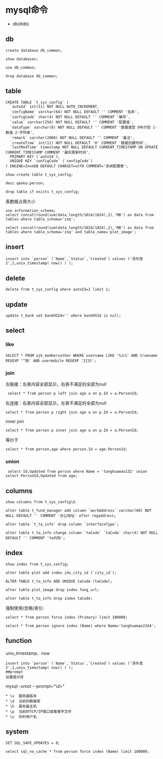 # mysql命令
* db(#db)
 
## db
```
create database db_common;
```
```
show databases;
```
```
use db_common;
```
```
drop database db_common;
```

## table
```
CREATE TABLE `t_sys_config` (
  `autoId` int(11) NOT NULL AUTO_INCREMENT,
  `configName` varchar(64) NOT NULL DEFAULT '' COMMENT '名称',
  `configCode` char(4) NOT NULL DEFAULT '' COMMENT '编号',
  `value` varchar(256) NOT NULL DEFAULT '' COMMENT '配置值',
  `dataType` varchar(8) NOT NULL DEFAULT '' COMMENT '数据类型 0布尔型 1-数值 2-字符串',
  `remark` varchar(2000) NOT NULL DEFAULT '' COMMENT '备注',
  `createTime` int(11) NOT NULL DEFAULT '0' COMMENT '数据创建时间',
  `lastModTime` timestamp NOT NULL DEFAULT CURRENT_TIMESTAMP ON UPDATE CURRENT_TIMESTAMP COMMENT '最后更新时间',
  PRIMARY KEY (`autoId`),
  UNIQUE KEY `configCode` (`configCode`)
) ENGINE=InnoDB DEFAULT CHARSET=utf8 COMMENT='系统配置表';
```
```
show create table t_sys_config;
```
```
desc qeeka.person;
```
```
drop table if exists t_sys_config;
```
表数据占用大小

```
use information_schema;
select concat(round(sum(data_length/1024/1024),2),'MB') as data from tables where table_schema='zxq';

select concat(round(sum(data_length/1024/1024),2),'MB') as data from tables where table_schema='zxq' and table_name='plot_image';
```
## insert

```
insert into `person` (`Name`,`Status`,`Created`) values ('汤华茂2',1,unix_timestamp( now() ) );
```
## delete
```
delete from t_sys_config where autoId=1 limit 1;
```

## update
```
update t_bank set bankHSId='' where bankHSId is null;
```

## select
### like
```
SELECT * FROM ajk_membersother WHERE username LIKE '%人%' AND truename REGEXP '^田' AND usermobile REGEXP '2{3}';
```

### join

左联接：左表内容全部显示，右表不满足的全部为null

```
 select * from person p left join age a on p.Id = a.PersonId;
```
右连接：右表内容全部显示，左表不满足的全部为null

```
select * from person p right join age a on p.Id = a.PersonId;
```
inner join

```
select * from person p inner join age a on p.Id = a.PersonId;
```
等价于

```
select * from person,age where person.Id = age.PersonId;
```
### union
```
 select Id,Updated from person where Name = 'tanghuamao132' union select PersonId,Updated from age;
```


## columns
```
show columns from t_sys_config\G
```
```
alter table t_fund_manager add column `workAddress` varchar(60) NOT NULL DEFAULT '' COMMENT '办公地址' after regaddress;
```
```
alter table `t_ta_info` drop column `interfaceType`;
```
```
alter table t_ta_info change column `taCode` `taCode` char(4) NOT NULL DEFAULT '' COMMENT 'ta代码';
```
## index
```
show index from t_sys_config;
```
```
alter table plot add index idx_city_id (`city_id`);
```
```
ALTER TABLE t_ta_info ADD UNIQUE taCode (taCode);
```
```
alter table plot_image drop index fang_url;
```
```
alter table t_ta_info drop index taCode;
```
强制使用(忽略)索引:

```
select * from person force index (Primary) limit 100000;
```
```
select * from person ignore index (Name) where Name='tanghuamao2344';
```
## function
unix_timestamp、now

```
insert into `person` (`Name`,`Status`,`Created`) values ('汤华茂2',1,unix_timestamp( now() ) );
##prompt
设置提示符

```
mysql -uroot --prompt="\d>"
```
* \v  服务器版本  
* \d  当前的数据库  
* \h  服务器主机  
* \p  当前的TCP/IP端口或套接字文件  
* \u  你的用户名 
```
## system
```
SET SQL_SAFE_UPDATES = 0;
```
```
select sql_no_cache * from person force index (Name) limit 100000;
```
    
